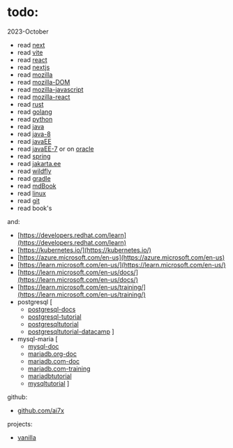 # todo:

2023-October
- read [next](https://ai7x.github.io/next/)
- read [vite](vite.md)
- read [react](https://react.dev/)
- read [nextjs](https://nextjs.org/learn/foundations/from-javascript-to-react)
- read [mozilla](https://developer.mozilla.org/en-US/)
- read [mozilla-DOM](https://developer.mozilla.org/en-US/docs/Learn/JavaScript/Client-side_web_APIs/Manipulating_documents)
- read [mozilla-javascript](https://developer.mozilla.org/en-US/docs/Web/JavaScript)
- read [mozilla-react](https://developer.mozilla.org/en-US/docs/Learn/Tools_and_testing/Client-side_JavaScript_frameworks#react_tutorials)
- read [rust](https://www.rust-lang.org/)
- read [golang](https://go.dev/)
- read [python](https://www.python.org/)
- read [java](https://dev.java/)
- read [java-8](https://docs.oracle.com/javase/tutorial/)
- read [javaEE](https://javaee.github.io/tutorial/)
- read [javaEE-7](https://docs.oracle.com/javaee/7/tutorial/) or on [oracle](https://www.oracle.com/java/technologies/jee-tutorials.html)
- read [spring](https://spring.io/)
- read [jakarta.ee](https://jakarta.ee/)
- read [wildfly](https://www.wildfly.org/)
- read [gradle](https://github.com/gradle/gradle)
- read [mdBook](https://rust-lang.github.io/mdBook/)
- read [linux](linux.md)
- read [git](git.md)
- read book's

and:

- [https://developers.redhat.com/learn](https://developers.redhat.com/learn)
- [https://kubernetes.io/](https://kubernetes.io/)
- [https://azure.microsoft.com/en-us](https://azure.microsoft.com/en-us)
- [https://learn.microsoft.com/en-us/](https://learn.microsoft.com/en-us/)
- [https://learn.microsoft.com/en-us/docs/](https://learn.microsoft.com/en-us/docs/)
- [https://learn.microsoft.com/en-us/training/](https://learn.microsoft.com/en-us/training/)
- postgresql [
    - [postgresql-docs](https://www.postgresql.org/docs/online-resources/)
    - [postgresql-tutorial](https://www.postgresql.org/docs/current/tutorial.html)
    - [postgresqltutorial](https://www.postgresqltutorial.com/)
    - [postgresqltutorial-datacamp](https://www.datacamp.com/tutorial/beginners-introduction-postgresql)
]
- mysql-maria [
    - [mysql-doc](https://dev.mysql.com/doc/mysql-getting-started/en/)
    - [mariadb.org-doc](https://mariadb.org/documentation/)
    - [mariadb.com-doc](https://mariadb.com/get-started-with-mariadb/)
    - [mariadb.com-training](https://mariadb.com/kb/en/training-tutorials/)
    - [mariadbtutorial](https://www.mariadbtutorial.com/)
    - [mysqltutorial](https://www.mysqltutorial.org/)
]

github:

- [github.com/ai7x](https://github.com/ai7x)

projects:

- [vanilla](vanilla.md)